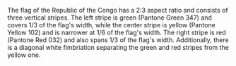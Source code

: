 The flag of the Republic of the Congo has a 2:3 aspect ratio and consists of three vertical stripes. The left stripe is green (Pantone Green 347) and covers 1/3 of the flag's width, while the center stripe is yellow (Pantone Yellow 102) and is narrower at 1/6 of the flag's width. The right stripe is red (Pantone Red 032) and also spans 1/3 of the flag's width. Additionally, there is a diagonal white fimbriation separating the green and red stripes from the yellow one.